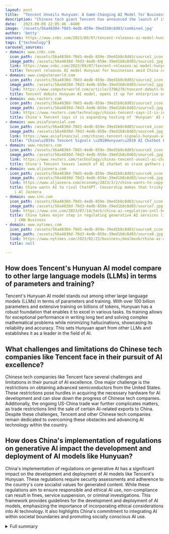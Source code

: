 ```yaml
---
layout: post
title:  "Tencent Unveils Hunyuan: A Game-Changing AI Model for Business Use"
description: "Chinese tech giant Tencent has announced the launch of its artificial intelligence (AI) model 'Hunyuan' for business use, integrating it into existing products and enhancing its AI offerings. This move demonstrates Tencent's commitment to advancing AI technology and revolutionizing industries."
date:   2023-09-09 22:05:46 -0400
image: '/assets/56a4830d-70d3-4edb-859e-39ed1b8c8d03/combined.jpg'
author: 'betty'
sources: https://www.cnbc.com/2023/09/07/tencent-releases-ai-model-hunyuan-for-businesses-amid-china-competition.html https://www.computerworld.com/article/3706270/tencent-debuts-hunyuan-ai-model-opens-it-up-for-enterprise-use.html https://www.reuters.com/technology/chinas-tencent-says-it-is-internally-testing-its-hunyuan-ai-model-2023-08-03/ https://www.asiafinancial.com/chinas-tencent-signals-hunyuan-ai-chatbot-launch https://www.reuters.com/technology/chinas-tencent-unveil-ai-chatbot-release-after-beijing-clears-hurdles-2023-09-06/ https://www.aljazeera.com/economy/2023/3/2/china-wants-to-copy-chatgpts-success-censorship-makes-it-tricky https://www.nytimes.com/2023/02/23/business/dealbook/china-ai-chatgpt.html https://www.cnn.com/2023/07/14/tech/china-ai-regulation-intl-hnk/index.html
tags: ["technology"]
carousel_sources:
- domain: www.cnbc.com
  icon_path: /assets/56a4830d-70d3-4edb-859e-39ed1b8c8d03/source1_icon.jpg
  image_path: /assets/56a4830d-70d3-4edb-859e-39ed1b8c8d03/source1.jpg
  link: https://www.cnbc.com/2023/09/07/tencent-releases-ai-model-hunyuan-for-businesses-amid-china-competition.html
  title: Tencent releases AI model Hunyuan for businesses amid China competition
- domain: www.computerworld.com
  icon_path: /assets/56a4830d-70d3-4edb-859e-39ed1b8c8d03/source2_icon.jpg
  image_path: /assets/56a4830d-70d3-4edb-859e-39ed1b8c8d03/source2.jpg
  link: https://www.computerworld.com/article/3706270/tencent-debuts-hunyuan-ai-model-opens-it-up-for-enterprise-use.html
  title: Tencent debuts Hunyuan AI model, opens it up for enterprise use | Computerworld
- domain: www.reuters.com
  icon_path: /assets/56a4830d-70d3-4edb-859e-39ed1b8c8d03/source3_icon.jpg
  image_path: /assets/56a4830d-70d3-4edb-859e-39ed1b8c8d03/source3.jpg
  link: https://www.reuters.com/technology/chinas-tencent-says-it-is-internally-testing-its-hunyuan-ai-model-2023-08-03/
  title: China's Tencent says it is expanding testing of 'Hunyuan' AI model | Reuters
- domain: www.asiafinancial.com
  icon_path: /assets/56a4830d-70d3-4edb-859e-39ed1b8c8d03/source4_icon.jpg
  image_path: /assets/56a4830d-70d3-4edb-859e-39ed1b8c8d03/source4.jpg
  link: https://www.asiafinancial.com/chinas-tencent-signals-hunyuan-ai-chatbot-launch
  title: "China\u2019s Tencent Signals \u2018Hunyuan\u2019 AI Chatbot Launch"
- domain: www.reuters.com
  icon_path: /assets/56a4830d-70d3-4edb-859e-39ed1b8c8d03/source5_icon.jpg
  image_path: /assets/56a4830d-70d3-4edb-859e-39ed1b8c8d03/source5.jpg
  link: https://www.reuters.com/technology/chinas-tencent-unveil-ai-chatbot-release-after-beijing-clears-hurdles-2023-09-06/
  title: China's Tencent teases launch of AI chatbot as craze gathers pace | Reuters
- domain: www.aljazeera.com
  icon_path: /assets/56a4830d-70d3-4edb-859e-39ed1b8c8d03/source6_icon.jpg
  image_path: /assets/56a4830d-70d3-4edb-859e-39ed1b8c8d03/source6.jpg
  link: https://www.aljazeera.com/economy/2023/3/2/china-wants-to-copy-chatgpts-success-censorship-makes-it-tricky
  title: China wants AI to rival ChatGPT. Censorship makes that tricky | Technology
    | Al Jazeera
- domain: www.cnn.com
  icon_path: /assets/56a4830d-70d3-4edb-859e-39ed1b8c8d03/source7_icon.jpg
  image_path: /assets/56a4830d-70d3-4edb-859e-39ed1b8c8d03/source7.jpg
  link: https://www.cnn.com/2023/07/14/tech/china-ai-regulation-intl-hnk/index.html
  title: China takes major step in regulating generative AI services like ChatGPT
    | CNN Business
- domain: www.nytimes.com
  icon_path: /assets/56a4830d-70d3-4edb-859e-39ed1b8c8d03/source8_icon.jpg
  image_path: /assets/56a4830d-70d3-4edb-859e-39ed1b8c8d03/source8.jpg
  link: https://www.nytimes.com/2023/02/23/business/dealbook/china-ai-chatgpt.html
  title: null

---
```


## How does Tencent's Hunyuan AI model compare to other large language models (LLMs) in terms of parameters and training?
Tencent's Hunyuan AI model stands out among other large language models (LLMs) in terms of parameters and training. With over 100 billion parameters and extensive training on billions of tokens, Hunyuan has a robust foundation that enables it to excel in various tasks. Its training allows for exceptional performance in writing long text and solving complex mathematical problems while minimizing hallucinations, showcasing its reliability and accuracy. This sets Hunyuan apart from other LLMs and establishes it as a leader in the field of AI.

## What challenges and limitations do Chinese tech companies like Tencent face in their pursuit of AI excellence?
Chinese tech companies like Tencent face several challenges and limitations in their pursuit of AI excellence. One major challenge is the restrictions on obtaining advanced semiconductors from the United States. These restrictions pose hurdles in acquiring the necessary hardware for AI development and can slow down the progress of Chinese tech companies. Additionally, the ongoing US-China trade war further complicates matters, as trade restrictions limit the sale of certain AI-related exports to China. Despite these challenges, Tencent and other Chinese tech companies remain dedicated to overcoming these obstacles and advancing AI technology within the country.

## How does China's implementation of regulations on generative AI impact the development and deployment of AI models like Hunyuan?
China's implementation of regulations on generative AI has a significant impact on the development and deployment of AI models like Tencent's Hunyuan. These regulations require security assessments and adherence to the country's core socialist values for generated content. While these regulations aim to ensure responsible and ethical AI use, non-compliance can result in fines, service suspension, or criminal investigations. This framework provides guidelines for the development and deployment of AI models, emphasizing the importance of incorporating ethical considerations into AI technology. It also highlights China's commitment to integrating AI within societal boundaries and promoting socially conscious AI use.


<details>
        <summary>Full summary</summary>
<p>Chinese tech giant Tencent has made waves in the AI landscape with the launch of its highly anticipated artificial intelligence (AI) model, 'Hunyuan'. This groundbreaking development marks a significant milestone in the company's journey towards AI dominance.</p>
<p>Tencent's innovative AI model, 'Hunyuan', sets the stage for a new era of AI-powered business solutions. By integrating Hunyuan's cutting-edge capabilities with its existing products, including video conferencing and social media platforms, Tencent aims to provide users with enhanced experiences and streamline processes through the power of AI.</p>
<p>Hunyuan's versatility and potential for various industries have been showcased through internal testing on advertising and fintech. This remarkable achievement positions Tencent as a frontrunner in the AI revolution, following the lead of other Chinese companies that recently received approval to release AI-powered chatbots.</p>
<p>In addition to unveiling the Hunyuan AI model, Tencent has exciting plans for an AI chatbot that will further enhance their AI offerings. This strategic move not only strengthens Tencent's position in the AI market, but also underscores the company's commitment to responsible and ethical AI deployment.</p>
<p>Tencent's CEO recognizes the importance of implementing guardrails in AI technology to ensure its responsible use. With the rise of AI's prominence, it becomes increasingly crucial to strike a balance between technological advancement and safeguarding societal values.</p>
<p>While Tencent and other Chinese tech companies continue to push the boundaries of AI innovation, they face challenges and limitations. Restrictions on obtaining advanced semiconductors from the United States pose hurdles in their pursuit of AI excellence. Nevertheless, Tencent remains dedicated to overcoming these obstacles and advancing AI technology within the country.</p>
<p>Tencent's Hunyuan AI model is poised to revolutionize the business sector, delivering unparalleled insights and efficiency. By leveraging the power of Hunyuan, Tencent empowers businesses across industries to thrive in an increasingly competitive landscape.</p>
<p>China is witnessing a surge in AI development, with a multitude of large language models (LLMs) currently deployed. Among these, Tencent's Hunyuan stands out with over 100 billion parameters and extensive training on billions of tokens. This robust training enables Hunyuan to excel in writing long text and solving complex mathematical problems, while also minimizing hallucinations—a testament to its reliability and accuracy.</p>
<p>Baidu, another major player in the Chinese tech industry, has also entered the AI race with its ChatGPT rival, Ernie. Through cutting-edge advancements, Ernie has outperformed OpenAI's ChatGPT in various tests, intensifying the competition in the generative AI field and inspiring further innovation.</p>
<p>To ensure responsible AI deployment, China has implemented regulations on generative AI with security assessments as requirements. The generated content must adhere to the country's core socialist values, providing a framework for ethical and socially conscious AI use. Non-compliance with these regulations may have serious consequences, including fines, service suspension, or criminal investigations.</p>
<p>While Chinese tech companies strive to lead in AI development, the ongoing US-China trade war presents additional challenges. Trade restrictions have limited the sale of certain AI-related exports to China, adversely affecting the acquisition of advanced semiconductors. Despite these obstacles, Tencent remains steadfast in its commitment to advancing AI technology and securing its position as a global AI powerhouse.</p>
<p>Tencent's launch of the Hunyuan AI model, coupled with their plans for an AI chatbot, exemplifies the company's unwavering dedication to pushing the boundaries of AI innovation. By integrating AI across their services and products, Tencent aims to revolutionize industries, reshape user experiences, and contribute to the ongoing AI revolution. As the race for AI dominance continues, Chinese tech giants like Tencent and Baidu are at the forefront, driving innovation and transforming the AI landscape.</p>
</details>